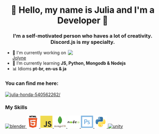 <h1 align="center">🌟 Hello, my name is Julia and I'm a Developer 🌟</h1>
<h3 align="center">I'm a self-motivated person who haves a lot of creativity. Discord.js is my specialty.</h3>
<img src="https://media.giphy.com/media/2Yj2vRSHrhZIUyVPGl/giphy.gif" min-width="300px" max-width="300px" width="300px" align="right">

- 🔭 I'm currently working on [Jolyne](https://github.com/JwiaJwia/Jolyne)
- 🌱 I’m currently learning **JS, Python, Mongodb & Nodejs**
- 📊 Idioms **pt-br, en-us & ja**


<h3 align="left">You can find me here:</h3>
<p align="left">
<a href="https://linkedin.com/in/julia-honda-540562262/" target="blank"><img align="center" src="https://raw.githubusercontent.com/rahuldkjain/github-profile-readme-generator/master/src/images/icons/Social/linked-in-alt.svg" alt="julia-honda-540562262/" height="30" width="40" /></a>
</p>

<h3 align="left">My Skills</h3>
<p align="left"> <a href="https://www.blender.org/" target="_blank" rel="noreferrer"> <img src="https://download.blender.org/branding/community/blender_community_badge_white.svg" alt="blender" width="40" height="40"/> </a> <a href="https://www.w3.org/html/" target="_blank" rel="noreferrer"> <img src="https://raw.githubusercontent.com/devicons/devicon/master/icons/html5/html5-original-wordmark.svg" alt="html5" width="40" height="40"/> </a> <a href="https://developer.mozilla.org/en-US/docs/Web/JavaScript" target="_blank" rel="noreferrer"> <img src="https://raw.githubusercontent.com/devicons/devicon/master/icons/javascript/javascript-original.svg" alt="javascript" width="40" height="40"/> </a> <a href="https://www.mongodb.com/" target="_blank" rel="noreferrer"> <img src="https://raw.githubusercontent.com/devicons/devicon/master/icons/mongodb/mongodb-original-wordmark.svg" alt="mongodb" width="40" height="40"/> </a> <a href="https://nodejs.org" target="_blank" rel="noreferrer"> <img src="https://raw.githubusercontent.com/devicons/devicon/master/icons/nodejs/nodejs-original-wordmark.svg" alt="nodejs" width="40" height="40"/> </a> <a href="https://www.photoshop.com/en" target="_blank" rel="noreferrer"> <img src="https://raw.githubusercontent.com/devicons/devicon/master/icons/photoshop/photoshop-line.svg" alt="photoshop" width="40" height="40"/> </a> <a href="https://www.python.org" target="_blank" rel="noreferrer"> <img src="https://raw.githubusercontent.com/devicons/devicon/master/icons/python/python-original.svg" alt="python" width="40" height="40"/> </a> <a href="https://unity.com/" target="_blank" rel="noreferrer"> <img src="https://www.vectorlogo.zone/logos/unity3d/unity3d-icon.svg" alt="unity" width="40" height="40"/> </a> </p>
